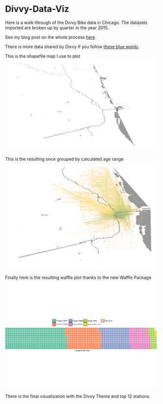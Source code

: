 # Divvy-Data-Viz

Here is a walk-through of the Divvy Bike data in Chicago. The datasets imported are broken up by quarter in the year 2015.

See my blog post on the whole process [here](http://www.austinwehrwein.com/data-visualization/divvy-bike-data/)

There is more data shared by Divvy if you follow [these blue words](https://www.divvybikes.com/data).

This is the shapefile map I use to plot
![Chicago Shapefile](https://github.com/awhstin/Divvy-Data/blob/master/Rplot01.png)

This is the resulting once grouped by calculated age range
![Divvy Rides in Q1](https://github.com/awhstin/Divvy-Data/blob/master/Rplot04.png)

Finally here is the resulting waffle plot thanks to the new Waffle Package
![Waffle plot by Age Range](https://github.com/awhstin/Divvy-Data/blob/master/waffles.png)

There is the final visualization with the Divvy Theme and top 12 stations.
